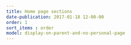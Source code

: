 ```yaml
---
title: Home page sections
date-publication: 2017-01-18 12-00-00
order: 1
sort_items : order
model: display-on-parent-and-no-personal-page
---
```


